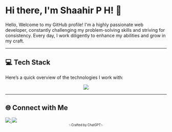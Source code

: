 # Hi there, I'm Shaahir P H! 👋

Hello, Welcome to my GitHub profile! I'm a highly passionate web developer, constantly challenging my problem-solving skills and striving for consistency. Every day, I work diligently to enhance my abilities and grow in my craft.

---

## 💻 Tech Stack

Here’s a quick overview of the technologies I work with:

<p align="center">
  <img src="https://skillicons.dev/icons?i=html,css,js,ts,next,react,redux,nodejs,express,mongodb,postgres,tailwind,git,github,figma,vercel" />
</p>

---

## 🌐 Connect with Me
<a href="https://www.linkedin.com/in/shaahir08/" target="_blank">
  <img src="https://skillicons.dev/icons?i=linkedin" />
</a>
<a href="https://www.instagram.com/sha_x_r/" target="_blank">
  <img src="https://skillicons.dev/icons?i=instagram" />
</a>

<div align="center">
  <sub><sup>✨Crafted by ChatGPT✨</sup></sub>
</div>
